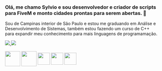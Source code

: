 ### Olá, me chamo Sylvio e sou desenvolvedor e criador de scripts para FiveM e monto cidades prontas para serem abertas. 👋

Sou de Campinas interior de São Paulo e estou me graduando em Análise e Desenvolvimento de Sistemas, também estou fazendo um curso de C++ para expandir meu conhecimento para mais linguagens de programamação.
<!--
**SylvioLeonZanotti/SylvioLeonZanotti** is a ✨ _special_ ✨ repository because its `README.md` (this file) appears on your GitHub profile.

Here are some ideas to get you started:

- 🔭 I’m currently working on ...
- 🌱 I’m currently learning ...
- 👯 I’m looking to collaborate on ...
- 🤔 I’m looking for help with ...
- 💬 Ask me about ...
- 📫 How to reach me: ...
- 😄 Pronouns: ...
- ⚡ Fun fact: ...
-->
<a href="https://www.instagram.com/osylviozanotti" alt="Instagram" target="_blank">
  <img src="https://img.shields.io/badge/-Instagram-DF0174?style=for-the-badge&labelColor=DF0174&logo=instagram&logoColor=white&link=https://www.instagram.com/osylviozanotti">
</a>

<a href="https://www.discord.gg/dSk5sbYu7N" alt="Discord" target="_blank">
  <img src="https://img.shields.io/badge/-Discord-00ccff?style=for-the-badge&labelColor=00ccff&logo=discord&logoColor=white&link=https://www.discord.gg/dSk5sbYu7N">
</a>

<div style="display: inline_block"><br>
  <img align="center" alt="" height="50" width="50" src="https://cdn.discordapp.com/attachments/1104101049318522961/1139577168821751838/Lua-Logo.svg.png">
  <img align="center" alt="" height="50" width="50" src="https://cdn.discordapp.com/attachments/1024414418177622087/1118204635447037972/icons8-javascript-64.png">
  <img align="center" alt="" height="40" width="40" src="https://cdn.discordapp.com/attachments/1104101049318522961/1139577648918560948/icons8-html-256.png"> 
  <img align="center" alt="" height="40" width="40" src="https://cdn.discordapp.com/attachments/1104101049318522961/1139577851079823380/icons8-fivem-240.png"> 
  <img align="center" alt="" height="40" width="40" src="https://cdn.discordapp.com/attachments/1104101049318522961/1139578083167449128/icons8-mysql-64.png"> 
  
</div>
